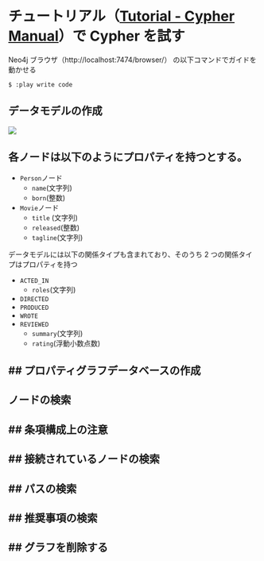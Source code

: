 # チュートリアル（[Tutorial - Cypher Manual](https://neo4j.com/docs/cypher-manual/current/introduction/cypher_tutorial/#_note_on_clause_composition)）で Cypher を試す


Neo4j ブラウザ（http://localhost:7474/browser/） の以下コマンドでガイドを動かせる

```
$ :play write code
```

## データモデルの作成

<div style="{background-color: #FFFFFF;}">
    <image src="https://neo4j.com/docs/cypher-manual/current/_images/introduction_schema.svg"></image>
</div>

## 各ノードは以下のようにプロパティを持つとする。

- `Person`ノード
  - `name`(文字列)
  - `born`(整数)
- `Movie`ノード
  - `title` (文字列)
  - `released`(整数)
  - `tagline`(文字列)

データモデルには以下の関係タイプも含まれており、そのうち 2 つの関係タイプはプロパティを持つ

- `ACTED_IN`
  - `roles`(文字列)
- `DIRECTED`
- `PRODUCED`
- `WROTE`
- `REVIEWED`
  - `summary`(文字列)
  - `rating`(浮動小数点数)

## ## プロパティグラフデータベースの作成

## ノードの検索

## ## **条項構成上の注意**

## ## **接続されているノードの検索**

## ## **パスの検索**

## ## **推奨事項の検索**

## ## **グラフを削除する**
